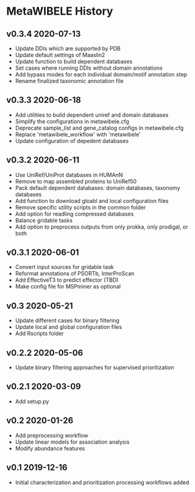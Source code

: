 
# MetaWIBELE History #

## v0.3.4 2020-07-13 ##
* Update DDIs which are supported by PDB
* Update default settings of Maaslin2
* Update function to build dependent databases
* Set cases where running DDIs without domain annotations
* Add bypass modes for each individual domain/motif annotation step
* Rename finalized taxonomic annotation file

## v0.3.3 2020-06-18 ##
* Add utilities to build dependent uniref and domain databases
* Simplify the configurations in metawibele.cfg
* Deprecate sample_list and gene_catalog configs in metawibele.cfg
* Replace 'metawibele_workflow' with 'metawibele'
* Update configuration of depedent databases

## v0.3.2 2020-06-11 ##
* Use UniRef/UniProt databases in HUMAnN
* Remove to map assembled proteins to UniRef50
* Pack default dependent databases: domain databases, taxonomy databases
* Add function to download gloabl and local configuration files
* Remove specific utility scripts in the common folder
* Add option for readling compressed databases
* Balance gridable tasks
* Add option to preprocess outputs from only prokka, only prodigal, or both

## v0.3.1 2020-06-01 ##
* Convert input sources for gridable task
* Reformat annotations of PSORTb, InterProScan
* Add EffectiveT3 to predict effector (TBD)
* Make config file for MSPminer as optional

## v0.3 2020-05-21 ##
* Update different cases for binary filtering
* Update local and global configuration files
* Add Rscripts folder

## v0.2.2 2020-05-06 ##
* Update binary filtering approaches for supervised prioritization

## v0.2.1 2020-03-09 ##
* Add setup.py

## v0.2 2020-01-26 ##
* Add preprocessing workflow
* Update linear models for association analysis
* Modify abundance features

## v0.1 2019-12-16 ##
* Initial characterization and prioritization processing workflows added
